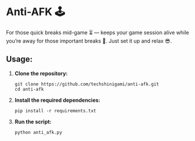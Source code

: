 # Anti-AFK 🕹️
For those quick breaks mid-game ⏳ — keeps your game session alive while you’re away for those important breaks 🚽. Just set it up and relax 😎.

## Usage:

1. **Clone the repository:**
   ```
   git clone https://github.com/techshinigami/anti-afk.git
   cd anti-afk

3. **Install the required dependencies:**
   ```
   pip install -r requirements.txt

5. **Run the script:**
   ```
   python anti_afk.py
